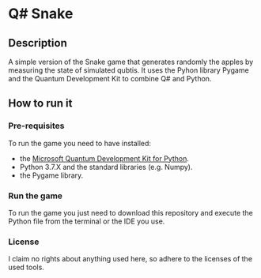 # Q\# Snake

## Description
A simple version of the Snake game that generates randomly the apples by measuring the state of simulated qubtis. It uses the Pyhon library Pygame and the Quantum Development Kit to combine Q# and Python.

## How to run it

### Pre-requisites
To run the game you need to have installed:
- the [Microsoft Quantum Development Kit for Python](https://docs.microsoft.com/en-us/quantum/install-guide/pyinstall).
- Python 3.7.X and the standard libraries (e.g. Numpy).
- the Pygame library.
### Run the game
To run the game you just need to download this repository and execute the Python file from the terminal or the IDE you use.

### License

I claim no rights about anything used here, so adhere to the licenses of the used tools.
